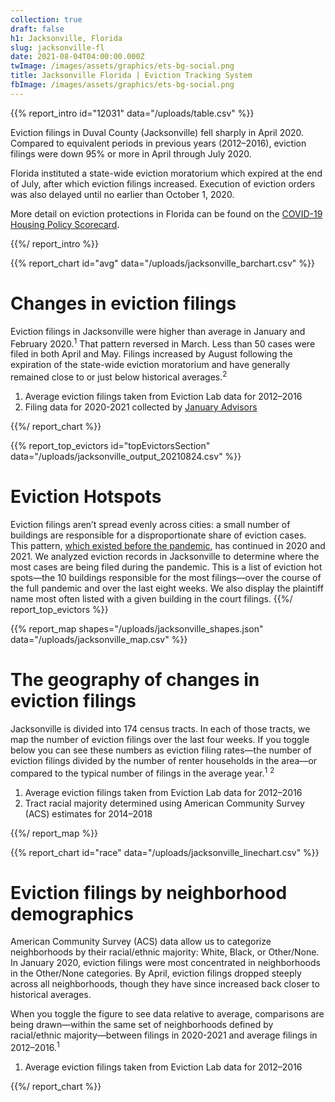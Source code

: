 ```yaml
---
collection: true
draft: false
h1: Jacksonville, Florida
slug: jacksonville-fl
date: 2021-08-04T04:00:00.000Z
twImage: /images/assets/graphics/ets-bg-social.png
title: Jacksonville Florida | Eviction Tracking System
fbImage: /images/assets/graphics/ets-bg-social.png
---
```


{{% report_intro id="12031" data="/uploads/table.csv" %}}









Eviction filings in Duval County (Jacksonville) fell sharply in April 2020. Compared to equivalent periods in previous years (2012–2016), eviction filings were down 95% or more in April through July 2020. 

Florida instituted a state-wide eviction moratorium which expired at the end of July, after which eviction filings increased. Execution of eviction orders was also delayed until no earlier than October 1, 2020.

More detail on eviction protections in Florida can be found on the [COVID-19 Housing Policy Scorecard](https://evictionlab.org/covid-policy-scorecard/fl/).









{{%/ report_intro %}}



{{% report_chart id="avg" data="/uploads/jacksonville_barchart.csv" %}}

# Changes in eviction filings

Eviction filings in Jacksonville were higher than average in January and February 2020.<sup>1</sup> That pattern reversed in March. Less than 50 cases were filed in both April and May. Filings increased by August following the expiration of the state-wide eviction moratorium and have generally remained close to or just below historical averages.<sup>2</sup>

1. Average eviction filings taken from Eviction Lab data for 2012–2016
2. Filing data for 2020-2021 collected by [January Advisors](https://www.januaryadvisors.com/)

{{%/ report_chart %}}



{{% report_top_evictors id="topEvictorsSection" data="/uploads/jacksonville_output_20210824.csv" %}}
# Eviction Hotspots

Eviction filings aren’t spread evenly across cities: a small number of buildings are responsible for a disproportionate share of eviction cases. This pattern, [which existed before the pandemic](https://evictionlab.org/top-evicting-landlords-drive-us-eviction-crisis/), has continued in 2020 and 2021. We analyzed eviction records in Jacksonville to determine where the most cases are being filed during the pandemic. This is a list of eviction hot spots—the 10 buildings responsible for the most filings—over the course of the full pandemic and over the last eight weeks. We also display the plaintiff name most often listed with a given building in the court filings.
{{%/ report_top_evictors %}}



{{% report_map shapes="/uploads/jacksonville_shapes.json" data="/uploads/jacksonville_map.csv" %}}









# The geography of changes in eviction filings

Jacksonville is divided into 174 census tracts. In each of those tracts, we map the number of eviction filings over the last four weeks. If you toggle below you can see these numbers as eviction filing rates—the number of eviction filings divided by the number of renter households in the area—or compared to the typical number of filings in the average year.<sup>1</sup> <sup>2</sup>

1. Average eviction filings taken from Eviction Lab data for 2012–2016
2. Tract racial majority determined using American Community Survey (ACS) estimates for 2014–2018









{{%/ report_map %}}



{{% report_chart id="race" data="/uploads/jacksonville_linechart.csv" %}}





# Eviction filings by neighborhood demographics

American Community Survey (ACS) data allow us to categorize neighborhoods by their racial/ethnic majority: White, Black, or Other/None. In January 2020, eviction filings were most concentrated in neighborhoods in the Other/None categories. By April, eviction filings dropped steeply across all neighborhoods, though they have since increased back closer to historical averages. 

When you toggle the figure to see data relative to average, comparisons are being drawn—within the same set of neighborhoods defined by racial/ethnic majority—between filings in 2020-2021 and average filings in 2012–2016.<sup>1</sup>

1. Average eviction filings taken from Eviction Lab data for 2012–2016





{{%/ report_chart %}}